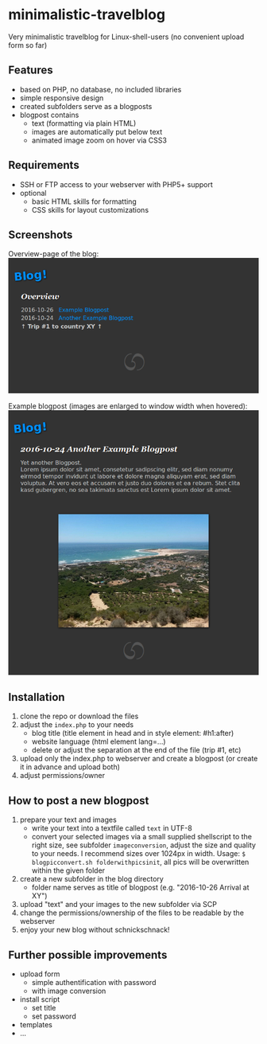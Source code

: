 # minimalistic-travelblog
Very minimalistic travelblog for Linux-shell-users (no convenient upload form so far)

## Features
* based on PHP, no database, no included libraries
* simple responsive design
* created subfolders serve as a blogposts
* blogpost contains
    * text (formatting via plain HTML)
    * images are automatically put below text
    * animated image zoom on hover via CSS3

## Requirements
* SSH or FTP access to your webserver with PHP5+ support
* optional
    * basic HTML skills for formatting
    * CSS skills for layout customizations

## Screenshots
Overview-page of the blog:
![screen overview](screenshots/screen_overview.png)

Example blogpost (images are enlarged to window width when hovered):
![screen blogpost](screenshots/screen_blogpost.png)

## Installation
1. clone the repo or download the files
2. adjust the `index.php` to your needs
    * blog title (title element in head and in style element: #h1:after)
    * website language (html element lang=...)
    * delete or adjust the separation at the end of the file (trip #1, etc)
4. upload only the index.php to webserver and create a blogpost (or create it in advance and upload both)
5. adjust permissions/owner

## How to post a new blogpost
1. prepare your text and images
    * write your text into a textfile called `text` in UTF-8
    * convert your selected images via a small supplied shellscript to the right size, see subfolder `imageconversion`, adjust the size and quality to your needs. I recommend sizes over 1024px in width. Usage: `$ blogpicconvert.sh folderwithpicsinit`, all pics will be overwritten within the given folder
2. create a new subfolder in the blog directory
    * folder name serves as title of blogpost (e.g. "2016-10-26 Arrival at XY")
3. upload "text" and your images to the new subfolder via SCP
4. change the permissions/ownership of the files to be readable by the webserver
5. enjoy your new blog without schnickschnack!

## Further possible improvements
* upload form
    * simple authentification with password
    * with image conversion
* install script
    * set title
    * set password
* templates
* ...